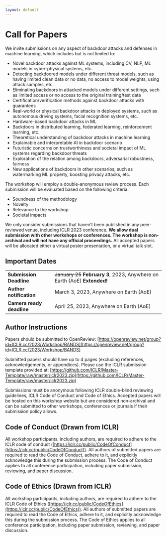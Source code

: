 ```yaml
---
layout: default
---
```


# Call for Papers

We invite submissions on any aspect of backdoor attacks and defenses in machine learning, which includes but is not limited to:

- Novel backdoor attacks against ML systems, including CV, NLP, ML models in cyber-physical systems, etc.
- Detecting backdoored models under different threat models, such as having limited clean data or no data, no access to model weights, using attack samples, etc.
- Eliminating backdoors in attacked models under different settings, such as limited access or no access to the original training/test data
- Certification/verification methods against backdoor attacks with guarantees
- Real-world or physical backdoor attacks in deployed systems, such as autonomous driving systems, facial recognition systems, etc.
- Hardware-based backdoor attacks in ML
- Backdoors in distributed learning, federated learning, reinforcement learning, etc.
- Theoretical understanding of backdoor attacks in machine learning
- Explainable and interpretable AI in backdoor scenario
- Futuristic concerns on trustworthiness and societal impact of ML systems regarding backdoor threats
- Exploration of the relation among backdoors, adversarial robustness, fairness
- New applications of backdoors in other scenarios, such as watermarking ML property, boosting privacy attacks, etc.

The workshop will employ a double-anonymous review process. Each submission will be evaluated based on the following criteria:

- Soundness of the methodology
- Novelty
- Relevance to the workshop
- Societal impacts

We only consider submissions that haven’t been published in any peer-reviewed venue, including ICLR 2023 conference. **We allow dual submission with other workshops or conferences. The workshop is non-archival and will not have any official proceedings.** All accepted papers will be allocated either a virtual poster presentation, or a virtual talk slot.

## Important Dates


<table class="foo">  
  <tr>
    <td width="30%"><b>Submission Deadline</b></td>
    <td width="70%">
      <strike>January 25</strike> <b>February 3</b>, 2023, Anywhere on Earth (AoE) <b>Extended!</b></td>
  </tr>
  <tr>
    <td><b>Author notification</b></td>
    <td>March 3, 2023, Anywhere on Earth (AoE) </td>
  </tr>
  <tr>
    <td><b>Camera ready deadline</b></td>
    <td>April 25, 2023, Anywhere on Earth (AoE)</td>
  </tr>
</table>


## Author Instructions

Papers should be submitted to OpenReview: [https://openreview.net/group?id=ICLR.cc/2023/Workshop/BANDS](https://openreview.net/group?id=ICLR.cc/2023/Workshop/BANDS)

Submitted papers should have up to 4 pages (excluding references, acknowledgements, or appendices). Please use the ICLR submission template provided at: [https://github.com/ICLR/Master-Template/raw/master/iclr2023.zip](https://github.com/ICLR/Master-Template/raw/master/iclr2023.zip)

Submissions must be anonymous following ICLR double-blind reviewing guidelines, ICLR Code of Conduct and Code of Ethics. Accepted papers will be hosted on this workshop website but are considered non-archival and can be submitted to other workshops, conferences or journals if their submission policy allows.

## Code of Conduct (Drawn from ICLR)

All workshop participants, including authors, are required to adhere to the ICLR code of conduct ([https://iclr.cc/public/CodeOfConduct](https://iclr.cc/public/CodeOfConduct)). All authors of submitted papers are required to read the Code of Conduct, adhere to it, and explicitly acknowledge this during the submission process. The Code of Conduct applies to all conference participation, including paper submission, reviewing, and paper discussion.

## Code of Ethics (Drawn from ICLR)

All workshop participants, including authors, are required to adhere to the ICLR Code of Ethics ([https://iclr.cc/public/CodeOfEthics](https://iclr.cc/public/CodeOfEthics)). All authors of submitted papers are required to read the Code of Ethics, adhere to it, and explicitly acknowledge this during the submission process. The Code of Ethics applies to all conference participation, including paper submission, reviewing, and paper discussion.
